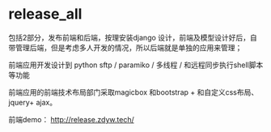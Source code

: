 # release_all
包括2部分，发布前端和后端，按理安装django 设计，前端及模型设计好后，自带管理后端，但是考虑多人开发的情况，所以后端就是单独的应用来管理；

前端应用开发设计到 python sftp / paramiko / 多线程 / 和远程同步执行shell脚本等功能

前端应用的前端技术布局部门采取magicbox 和bootstrap + 和自定义css布局、jquery+ ajax。

前端demo： http://release.zdyw.tech/

